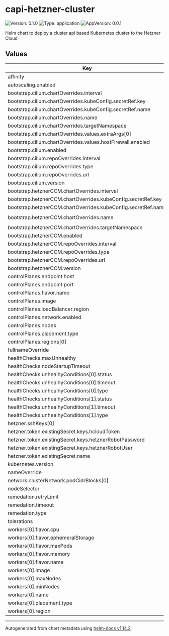 # capi-hetzner-cluster

![Version: 0.1.0](https://img.shields.io/badge/Version-0.1.0-informational?style=flat-square) ![Type: application](https://img.shields.io/badge/Type-application-informational?style=flat-square) ![AppVersion: 0.0.1](https://img.shields.io/badge/AppVersion-0.0.1-informational?style=flat-square)

Helm chart to deploy a cluster api based Kubernetes cluster to the Hetzner Cloud

## Values

| Key | Type | Default | Description |
|-----|------|---------|-------------|
| affinity | object | `{}` |  |
| autoscaling.enabled | bool | `false` |  |
| bootstrap.cilium.chartOverrides.interval | string | `"5m0s"` |  |
| bootstrap.cilium.chartOverrides.kubeConfig.secretRef.key | string | `""` |  |
| bootstrap.cilium.chartOverrides.kubeConfig.secretRef.name | string | `""` |  |
| bootstrap.cilium.chartOverrides.name | string | `"cilium"` |  |
| bootstrap.cilium.chartOverrides.targetNamespace | string | `"kube-system"` |  |
| bootstrap.cilium.chartOverrides.values.extraArgs[0] | string | `"--direct-routing-device=eth0"` |  |
| bootstrap.cilium.chartOverrides.values.hostFirewall.enabled | bool | `true` |  |
| bootstrap.cilium.enabled | bool | `true` |  |
| bootstrap.cilium.repoOverrides.interval | string | `"5m0s"` |  |
| bootstrap.cilium.repoOverrides.type | string | `"default"` |  |
| bootstrap.cilium.repoOverrides.url | string | `"https://helm.cilium.io/"` |  |
| bootstrap.cilium.version | string | `"1.18.1"` |  |
| bootstrap.hetznerCCM.chartOverrides.interval | string | `"5m0s"` |  |
| bootstrap.hetznerCCM.chartOverrides.kubeConfig.secretRef.key | string | `""` |  |
| bootstrap.hetznerCCM.chartOverrides.kubeConfig.secretRef.name | string | `""` |  |
| bootstrap.hetznerCCM.chartOverrides.name | string | `"hcloud-cloud-controller-manager"` |  |
| bootstrap.hetznerCCM.chartOverrides.targetNamespace | string | `"kube-system"` |  |
| bootstrap.hetznerCCM.enabled | bool | `true` |  |
| bootstrap.hetznerCCM.repoOverrides.interval | string | `"5m0s"` |  |
| bootstrap.hetznerCCM.repoOverrides.type | string | `"default"` |  |
| bootstrap.hetznerCCM.repoOverrides.url | string | `"https://charts.hetzner.cloud"` |  |
| bootstrap.hetznerCCM.version | string | `"v1.26.0"` |  |
| controlPlanes.endpoint.host | string | `""` |  |
| controlPlanes.endpoint.port | int | `443` |  |
| controlPlanes.flavor.name | string | `"cx22"` |  |
| controlPlanes.image | string | `"ubuntu-24.04"` |  |
| controlPlanes.loadBalancer.region | string | `"fsn1"` |  |
| controlPlanes.network.enabled | bool | `false` |  |
| controlPlanes.nodes | int | `3` |  |
| controlPlanes.placement.type | string | `"spread"` |  |
| controlPlanes.regions[0] | string | `"fsn1"` |  |
| fullnameOverride | string | `""` |  |
| healthChecks.maxUnhealthy | string | `"100%"` |  |
| healthChecks.nodeStartupTimeout | string | `"15m"` |  |
| healthChecks.unhealhyConditions[0].status | string | `"Unknown"` |  |
| healthChecks.unhealhyConditions[0].timeout | string | `"180s"` |  |
| healthChecks.unhealhyConditions[0].type | string | `"Ready"` |  |
| healthChecks.unhealhyConditions[1].status | string | `"False"` |  |
| healthChecks.unhealhyConditions[1].timeout | string | `"180s"` |  |
| healthChecks.unhealhyConditions[1].type | string | `"Ready"` |  |
| hetzner.sshKeys[0] | string | `"default-0"` |  |
| hetzner.token.existingSecret.keys.hcloudToken | string | `"hcloud"` |  |
| hetzner.token.existingSecret.keys.hetznerRobotPassword | string | `"robot-password"` |  |
| hetzner.token.existingSecret.keys.hetznerRobotUser | string | `"robot-user"` |  |
| hetzner.token.existingSecret.name | string | `"prod"` |  |
| kubernetes.version | string | `"v1.32.7"` |  |
| nameOverride | string | `""` |  |
| network.clusterNetwork.podCidrBlocks[0] | string | `"10.244.0.0/16"` |  |
| nodeSelector | object | `{}` |  |
| remedation.retryLimit | int | `1` |  |
| remedation.timeout | string | `"180s"` |  |
| remedation.type | string | `"Reboot"` |  |
| tolerations | list | `[]` |  |
| workers[0].flavor.cpu | int | `2` |  |
| workers[0].flavor.ephemeralStorage | string | `"40Gi"` |  |
| workers[0].flavor.maxPods | int | `120` |  |
| workers[0].flavor.memory | string | `"4Gi"` |  |
| workers[0].flavor.name | string | `"cx22"` |  |
| workers[0].image | string | `"ubuntu-24.04"` |  |
| workers[0].maxNodes | int | `5` |  |
| workers[0].minNodes | int | `0` |  |
| workers[0].name | string | `"worker-1"` |  |
| workers[0].placement.type | string | `"spread"` |  |
| workers[0].region | string | `"fsn1"` |  |

----------------------------------------------
Autogenerated from chart metadata using [helm-docs v1.14.2](https://github.com/norwoodj/helm-docs/releases/v1.14.2)
